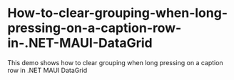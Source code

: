 # How-to-clear-grouping-when-long-pressing-on-a-caption-row-in-.NET-MAUI-DataGrid
This demo shows how to clear grouping when long pressing on a caption row in .NET MAUI DataGrid
